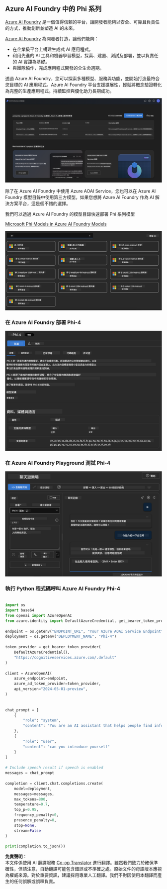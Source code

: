 <!--
CO_OP_TRANSLATOR_METADATA:
{
  "original_hash": "3ae21dc5554e888defbe57946ee995ee",
  "translation_date": "2025-07-16T19:07:21+00:00",
  "source_file": "md/01.Introduction/02/03.AzureAIFoundry.md",
  "language_code": "mo"
}
-->
## Azure AI Foundry 中的 Phi 系列

[Azure AI Foundry](https://ai.azure.com) 是一個值得信賴的平台，讓開發者能夠以安全、可靠且負責任的方式，推動創新並塑造 AI 的未來。

[Azure AI Foundry](https://ai.azure.com) 為開發者打造，讓他們能夠：

- 在企業級平台上構建生成式 AI 應用程式。
- 利用先進的 AI 工具和機器學習模型，探索、建置、測試及部署，並以負責任的 AI 實踐為基礎。
- 與團隊協作，完成應用程式開發的全生命週期。

透過 Azure AI Foundry，您可以探索多種模型、服務與功能，並開始打造最符合您目標的 AI 應用程式。Azure AI Foundry 平台支援擴展性，輕鬆將概念驗證轉化為完整的生產應用程式。持續監控與優化助力長期成功。

![portal](../../../../../translated_images/AIFoundryPorral.6b1094b101dd499e32f2b018f2dabab4b287dc776bd01f41853404af0d6faf30.mo.png)

除了在 Azure AI Foundry 中使用 Azure AOAI Service，您也可以在 Azure AI Foundry 模型目錄中使用第三方模型。如果您想將 Azure AI Foundry 作為 AI 解決方案平台，這是個不錯的選擇。

我們可以透過 Azure AI Foundry 的模型目錄快速部署 Phi 系列模型

[Microsoft Phi Models in Azure AI Foundry Models](https://ai.azure.com/explore/models/?selectedCollection=phi)

![ModelCatalog](../../../../../translated_images/AIFoundryModelCatalog.3923945fa7be5b5f080fff2eb8b74369dd7459803eac5963ca145d01adbbc94c.mo.png)

### **在 Azure AI Foundry 部署 Phi-4**

![Phi4](../../../../../translated_images/AIFoundryPhi4.eece9ddb0d817a033c3466b60b8d59aec1fbc4c2ea521c039e3f378d747ed6b6.mo.png)

### **在 Azure AI Foundry Playground 測試 Phi-4**

![Playground](../../../../../translated_images/AIFoundryPlayground.193b81a9e472c5d1bbbab46dce575decb6577f7e306a022bc785a72bbffccca1.mo.png)

### **執行 Python 程式碼呼叫 Azure AI Foundry Phi-4**

```python

import os  
import base64
from openai import AzureOpenAI  
from azure.identity import DefaultAzureCredential, get_bearer_token_provider  
        
endpoint = os.getenv("ENDPOINT_URL", "Your Azure AOAI Service Endpoint")  
deployment = os.getenv("DEPLOYMENT_NAME", "Phi-4")  
      
token_provider = get_bearer_token_provider(  
    DefaultAzureCredential(),  
    "https://cognitiveservices.azure.com/.default"  
)  
  
client = AzureOpenAI(  
    azure_endpoint=endpoint,  
    azure_ad_token_provider=token_provider,  
    api_version="2024-05-01-preview",  
)  
  

chat_prompt = [
    {
        "role": "system",
        "content": "You are an AI assistant that helps people find information."
    },
    {
        "role": "user",
        "content": "can you introduce yourself"
    }
] 
    
# Include speech result if speech is enabled  
messages = chat_prompt 

completion = client.chat.completions.create(  
    model=deployment,  
    messages=messages,
    max_tokens=800,  
    temperature=0.7,  
    top_p=0.95,  
    frequency_penalty=0,  
    presence_penalty=0,
    stop=None,  
    stream=False  
)  
  
print(completion.to_json())  

```

**免責聲明**：  
本文件係使用 AI 翻譯服務 [Co-op Translator](https://github.com/Azure/co-op-translator) 進行翻譯。雖然我們致力於確保準確性，但請注意，自動翻譯可能包含錯誤或不準確之處。原始文件的母語版本應視為權威來源。對於重要資訊，建議採用專業人工翻譯。我們不對因使用本翻譯而產生的任何誤解或誤釋負責。